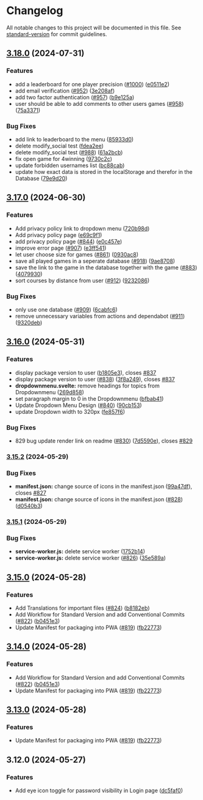 # Changelog

All notable changes to this project will be documented in this file. See [standard-version](https://github.com/conventional-changelog/standard-version) for commit guidelines.

## [3.18.0](https://github.com/realgolf/realgolf/compare/v3.17.0...v3.18.0) (2024-07-31)


### Features

* add a leaderboard for one player precision ([#1000](https://github.com/realgolf/realgolf/issues/1000)) ([e0511e2](https://github.com/realgolf/realgolf/commit/e0511e28c4ac27bb706ec1cd46b4beffb3fda643))
* add email verification ([#952](https://github.com/realgolf/realgolf/issues/952)) ([3e208af](https://github.com/realgolf/realgolf/commit/3e208afd27762259a6e43212c1ea74fa284a7e7f))
* add two factor authentication ([#957](https://github.com/realgolf/realgolf/issues/957)) ([b9e125a](https://github.com/realgolf/realgolf/commit/b9e125ad934f02e8a3e1c80ebcb4e11d3545c68b))
* user should be able to add comments to other users games ([#958](https://github.com/realgolf/realgolf/issues/958)) ([75a3371](https://github.com/realgolf/realgolf/commit/75a3371788bad3c128a1dbe888b01c38c28d8eb9))


### Bug Fixes

* add link to leaderboard to the menu ([85933d0](https://github.com/realgolf/realgolf/commit/85933d0b931e156f55d6cc7cc61e3f4fc1919360))
* delete modify_social test ([fdea2ee](https://github.com/realgolf/realgolf/commit/fdea2ee453fd704a9db716ef278fbfeb578ae0f4))
* delete modify_social test ([#988](https://github.com/realgolf/realgolf/issues/988)) ([61a2bcb](https://github.com/realgolf/realgolf/commit/61a2bcbac010a5590f46089b516f77ce47f804aa))
* fix open game for 4winning ([9730c2c](https://github.com/realgolf/realgolf/commit/9730c2c1de0bee539d8207385a48051d2e1eb321))
* update forbidden usernames list ([bc88cab](https://github.com/realgolf/realgolf/commit/bc88cab8d72920aac81ad706cde6b8a4390abf6e))
* update how exact data is stored in the localStorage and therefor in the Database ([79e9d20](https://github.com/realgolf/realgolf/commit/79e9d20773942be4925474995c89685ac29bfeb0))

## [3.17.0](https://github.com/realgolf/realgolf/compare/v3.16.0...v3.17.0) (2024-06-30)


### Features

* Add privacy policy link to dropdown menu ([720b98d](https://github.com/realgolf/realgolf/commit/720b98dea8d16050a1b738b17bad481ab158f990))
* Add privacy policy page ([e69c9f1](https://github.com/realgolf/realgolf/commit/e69c9f1b1566f827859f664e3e9096badbc5f589))
* add privacy policy page ([#844](https://github.com/realgolf/realgolf/issues/844)) ([e0c457e](https://github.com/realgolf/realgolf/commit/e0c457e1c4e9f99bfd10b847aff2c416f05abead))
* improve error page ([#907](https://github.com/realgolf/realgolf/issues/907)) ([e3ff541](https://github.com/realgolf/realgolf/commit/e3ff541d59075363279bd3f6614eea073fd42109))
* let user choose size for games ([#861](https://github.com/realgolf/realgolf/issues/861)) ([0930ac8](https://github.com/realgolf/realgolf/commit/0930ac8c07ae8ccfb2f96209d6a3983f8d202c56))
* save all played games in a seperate database ([#918](https://github.com/realgolf/realgolf/issues/918)) ([9ae8708](https://github.com/realgolf/realgolf/commit/9ae87089de35dd94cccd83d8914ce1dea410919b))
* save the link to the game in the database together with the game ([#883](https://github.com/realgolf/realgolf/issues/883)) ([4079930](https://github.com/realgolf/realgolf/commit/4079930d8543b3d82cf3703b06cc6f72e9c556a6))
* sort courses by distance from user ([#912](https://github.com/realgolf/realgolf/issues/912)) ([9232086](https://github.com/realgolf/realgolf/commit/9232086ad33c9e12a50aebcd89f3ae81bc24d1ab))


### Bug Fixes

* only use one database ([#909](https://github.com/realgolf/realgolf/issues/909)) ([6cabfc6](https://github.com/realgolf/realgolf/commit/6cabfc6df5abfc548becec439d52e5f53e1da0ee))
* remove unnecessary variables from actions and dependabot ([#911](https://github.com/realgolf/realgolf/issues/911)) ([9320deb](https://github.com/realgolf/realgolf/commit/9320debbb38cbc2f372019de1d057b157bb2bfb8))

## [3.16.0](https://github.com/realgolf/realgolf/compare/v3.15.2...v3.16.0) (2024-05-31)


### Features

* display package version to user ([b1805e3](https://github.com/realgolf/realgolf/commit/b1805e3a7aeb0bf317cb4736d68d34b34f5a9f94)), closes [#837](https://github.com/realgolf/realgolf/issues/837)
* display package version to user ([#838](https://github.com/realgolf/realgolf/issues/838)) ([3f8a249](https://github.com/realgolf/realgolf/commit/3f8a249698e3270f9061ad2b0b6ad28e7e0a068c)), closes [#837](https://github.com/realgolf/realgolf/issues/837)
* **dropdownmenu.svelte:** remove headings for topics from Dropdownmenu ([269d858](https://github.com/realgolf/realgolf/commit/269d85809eef71ec4fa20e6b5434c3bf8869ebf7))
* set paragraph margin to 0 in the Dropdownmenu ([bfbab41](https://github.com/realgolf/realgolf/commit/bfbab417e6d5b8acbc716aa6c5430101d2e7b19d))
* Update Dropdown Menu Design ([#840](https://github.com/realgolf/realgolf/issues/840)) ([90cb153](https://github.com/realgolf/realgolf/commit/90cb153182aac5a9b9bbd5a024bbf93518b79110))
* update Dropdown width to 320px ([fe857f6](https://github.com/realgolf/realgolf/commit/fe857f695662c0b253853af9c1a0d24d4e0aacea))


### Bug Fixes

* 829 bug update render link on readme ([#830](https://github.com/realgolf/realgolf/issues/830)) ([7d5590e](https://github.com/realgolf/realgolf/commit/7d5590e4330008282f0aab584b664645c925acf0)), closes [#829](https://github.com/realgolf/realgolf/issues/829)

### [3.15.2](https://github.com/realgolf/realgolf/compare/v3.15.1...v3.15.2) (2024-05-29)


### Bug Fixes

* **manifest.json:** change source of icons in the manifest.json ([99a47df](https://github.com/realgolf/realgolf/commit/99a47df2032461143bce6bef7e49d5ccaf541d82)), closes [#827](https://github.com/realgolf/realgolf/issues/827)
* **manifest.json:** change source of icons in the manifest.json ([#828](https://github.com/realgolf/realgolf/issues/828)) ([d0540b3](https://github.com/realgolf/realgolf/commit/d0540b318994559276b1d1d47e31e39df8f4b783))

### [3.15.1](https://github.com/realgolf/realgolf/compare/v3.15.0...v3.15.1) (2024-05-29)


### Bug Fixes

* **service-worker.js:** delete service worker ([1752b14](https://github.com/realgolf/realgolf/commit/1752b14a279d66900d0d2ad601b74cd52aea2658))
* **service-worker.js:** delete service worker ([#826](https://github.com/realgolf/realgolf/issues/826)) ([35e589a](https://github.com/realgolf/realgolf/commit/35e589a5a779aed831d0972adc09482afb9845e7))

## [3.15.0](https://github.com/realgolf/realgolf/compare/v3.12.0...v3.15.0) (2024-05-28)


### Features

* Add Translations for important files ([#824](https://github.com/realgolf/realgolf/issues/824)) ([b8182eb](https://github.com/realgolf/realgolf/commit/b8182eb6c3afe4f2b88b8d31f62dabc1e2948a7f))
* Add Workflow for Standard Version and add Conventional Commits ([#822](https://github.com/realgolf/realgolf/issues/822)) ([b0451e3](https://github.com/realgolf/realgolf/commit/b0451e3dbe07e9b92ffb24ee22ea6754d924ac1f))
* Update Manifest for packaging into PWA ([#819](https://github.com/realgolf/realgolf/issues/819)) ([fb22773](https://github.com/realgolf/realgolf/commit/fb22773884418357b46558b2f0927768f4e80bc6))

## [3.14.0](https://github.com/realgolf/realgolf/compare/v3.12.0...v3.14.0) (2024-05-28)


### Features

* Add Workflow for Standard Version and add Conventional Commits ([#822](https://github.com/realgolf/realgolf/issues/822)) ([b0451e3](https://github.com/realgolf/realgolf/commit/b0451e3dbe07e9b92ffb24ee22ea6754d924ac1f))
* Update Manifest for packaging into PWA ([#819](https://github.com/realgolf/realgolf/issues/819)) ([fb22773](https://github.com/realgolf/realgolf/commit/fb22773884418357b46558b2f0927768f4e80bc6))

## [3.13.0](https://github.com/realgolf/realgolf/compare/v3.12.0...v3.13.0) (2024-05-28)


### Features

* Update Manifest for packaging into PWA ([#819](https://github.com/realgolf/realgolf/issues/819)) ([fb22773](https://github.com/realgolf/realgolf/commit/fb22773884418357b46558b2f0927768f4e80bc6))

## 3.12.0 (2024-05-27)


### Features

* Add eye icon toggle for password visibility in Login page ([dc5faf0](https://github.com/realgolf/realgolf/commit/dc5faf0628a2c0c19f15a63701a2dc02d3f8b8a1))

